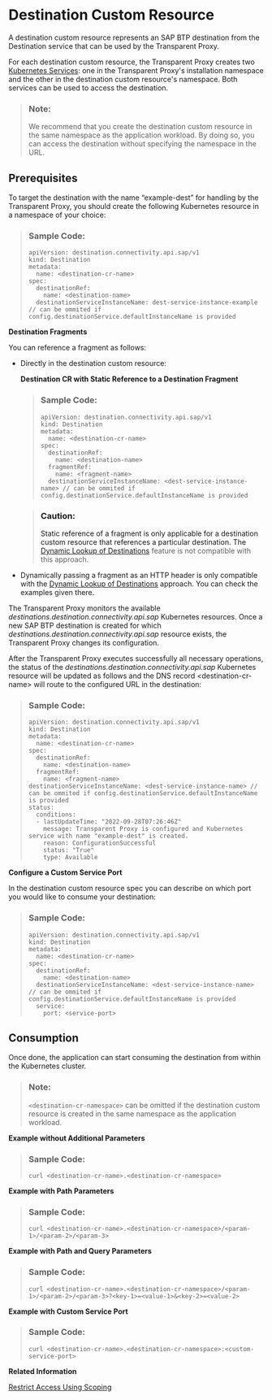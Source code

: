 <!-- loiofc7951e80cb0423ebc0d35e3443c32dc -->

# Destination Custom Resource

A destination custom resource represents an SAP BTP destination from the Destination service that can be used by the Transparent Proxy.

For each destination custom resource, the Transparent Proxy creates two [Kubernetes Services](https://kubernetes.io/docs/concepts/services-networking/service/): one in the Transparent Proxy's installation namespace and the other in the destination custom resource's namespace. Both services can be used to access the destination.

> ### Note:  
> We recommend that you create the destination custom resource in the same namespace as the application workload. By doing so, you can access the destination without specifying the namespace in the URL.



<a name="loiofc7951e80cb0423ebc0d35e3443c32dc__section_mky_zmc_3cc"/>

## Prerequisites

To target the destination with the name “example-dest” for handling by the Transparent Proxy, you should create the following Kubernetes resource in a namespace of your choice:

> ### Sample Code:  
> ```
> apiVersion: destination.connectivity.api.sap/v1
> kind: Destination
> metadata:
>   name: <destination-cr-name>
> spec:  
>   destinationRef:
>     name: <destination-name>
>   destinationServiceInstanceName: dest-service-instance-example // can be ommited if config.destinationService.defaultInstanceName is provided
> ```

**Destination Fragments**

You can reference a fragment as follows:

-   Directly in the destination custom resource:

    **Destination CR with Static Reference to a Destination Fragment** 

    > ### Sample Code:  
    > ```
    > apiVersion: destination.connectivity.api.sap/v1
    > kind: Destination
    > metadata:
    >   name: <destination-cr-name>
    > spec:  
    >   destinationRef:
    >     name: <destination-name>
    >   fragmentRef:
    >     name: <fragment-name>
    >   destinationServiceInstanceName: <dest-service-instance-name> // can be ommited if config.destinationService.defaultInstanceName is provided
    > ```

    > ### Caution:  
    > Static reference of a fragment is only applicable for a destination custom resource that references a particular destination. The [Dynamic Lookup of Destinations](destination-gateway-dynamic-lookup-of-destinations-6836e00.md) feature is not compatible with this approach.

-   Dynamically passing a fragment as an HTTP header is only compatible with the [Dynamic Lookup of Destinations](destination-gateway-dynamic-lookup-of-destinations-6836e00.md) approach. You can check the examples given there.

The Transparent Proxy monitors the available *destinations.destination.connectivity.api.sap* Kubernetes resources. Once a new SAP BTP destination is created for which *destinations.destination.connectivity.api.sap* resource exists, the Transparent Proxy changes its configuration.

After the Transparent Proxy executes successfully all necessary operations, the status of the *destinations.destination.connectivity.api.sap* Kubernetes resource will be updated as follows and the DNS record <destination-cr-name\> will route to the configured URL in the destination:

> ### Sample Code:  
> ```
> apiVersion: destination.connectivity.api.sap/v1
> kind: Destination
> metadata:
>   name: <destination-cr-name>
> spec: 
>   destinationRef:
>     name: <destination-name>
>   fragmentRef:
>     name: <fragment-name>  
> destinationServiceInstanceName: <dest-service-instance-name> // can be ommited if config.destinationService.defaultInstanceName is provided
> status:
>   conditions:
>   - lastUpdateTime: "2022-09-28T07:26:46Z"
>     message: Transparent Proxy is configured and Kubernetes service with name "example-dest" is created.
>     reason: ConfigurationSuccessful
>     status: "True"
>     type: Available
> ```

**Configure a Custom Service Port**

In the destination custom resource spec you can describe on which port you would like to consume your destination:

> ### Sample Code:  
> ```
> apiVersion: destination.connectivity.api.sap/v1
> kind: Destination
> metadata:
>   name: <destination-cr-name>
> spec:  
>   destinationRef:
>     name: <destination-name>
>   destinationServiceInstanceName: <dest-service-instance-name> // can be ommited if config.destinationService.defaultInstanceName is provided
>   service:
>     port: <service-port>
> ```



<a name="loiofc7951e80cb0423ebc0d35e3443c32dc__section_sss_zmc_3cc"/>

## Consumption

Once done, the application can start consuming the destination from within the Kubernetes cluster.

> ### Note:  
> `<destination-cr-namespace>` can be omitted if the destination custom resource is created in the same namespace as the application workload.

**Example without Additional Parameters**

> ### Sample Code:  
> ```
> curl <destination-cr-name>.<destination-cr-namespace>
> ```

**Example with Path Parameters**

> ### Sample Code:  
> ```
> curl <destination-cr-name>.<destination-cr-namespace>/<param-1>/<param-2>/<param-3>
> ```

**Example with Path and Query Parameters**

> ### Sample Code:  
> ```
> curl <destination-cr-name>.<destination-cr-namespace>/<param-1>/<param-2>/<param-3>?<key-1>=<value-1>&<key-2>=<value-2>
> ```

**Example with Custom Service Port**

> ### Sample Code:  
> ```
> curl <destination-cr-name>.<destination-cr-namespace>:<custom-service-port>
> ```

**Related Information**  


[Restrict Access Using Scoping](restrict-access-using-scoping-bd47cbe.md "Define the access control scope of the destination custom resources for the Transparent Proxy for Kubernetes.")

